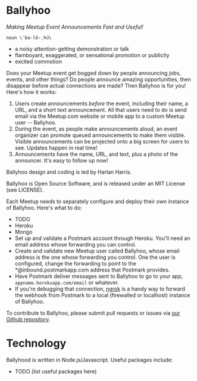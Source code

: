 Ballyhoo
========

_Making Meetup Event Announcements Fast and Useful!_

    noun \ˈba-lē-ˌhü\

* a noisy attention-getting demonstration or talk
* flamboyant, exaggerated, or sensational promotion or publicity
* excited commotion


Does your Meetup event get bogged down by people announcing jobs, events, and other things? Do people announce amazing
opportunities, then disappear before actual connections are made? Then Ballyhoo is for you! Here's how it works:

1. Users create announcements _before_ the event, including their name, a URL, and a short text announcement. All that users need to do is send email via the Meetup.com website or mobile app to a custom Meetup user -- Ballyhoo.
2. During the event, as people make announcements aloud, an event organizer can promote queued announcements to make them visible. Visible announcements can be projected onto a big screen for users to see. Updates happen in real time!
4. Announcements have the name, URL, and text, plus a photo of the announcer. It's easy to follow up now!

Ballyhoo design and coding is led by Harlan Harris. 

Ballyhoo is Open Source Software, and is released under an MIT License (see LICENSE).

Each Meetup needs to separately configure and deploy their own instance of Ballyhoo. Here's what to do:

* TODO
* Heroku
* Mongo
* Set up and validate a Postmark account through Heroku. You'll need an email address whose forwarding you can control. 
* Create and validate new Meetup user called Ballyhoo, whose email address is the one whose forwarding you control. One the user is configured, change the forwarding to point to the *@inbound.postmarkapp.com  address that Postmark provides.
* Have Postmark deliver messages sent to Ballyhoo to go to your app, `appname.herokuapp.com/email` or whatever. 
* If you're debugging that connection, [ngrok](http://ngrok.com) is a handy way to forward the webhook
from Postmark to a local (firewalled or localhost) instance of Ballyhoo.

To contribute to Ballyhoo, please submit pull requests or issues via [our Github repository](https://github.com/datacommunitydc/ballyhoo/).

Technology
==========

Ballyhood is written in Node.js/Javascript. Useful packages include:

* TODO (list useful packages here)
